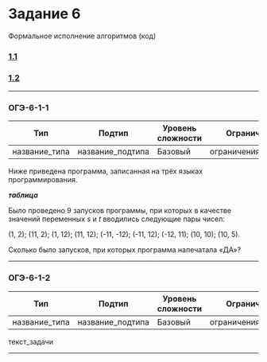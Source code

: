 # Задание 6

Формальное исполнение алгоритмов (код)

### [1.1](#ОГЭ-6-1-1)
### [1.2](#ОГЭ-6-1-2)

***

<h3 name="ОГЭ-6-1-1">ОГЭ-6-1-1<a class="anchor-link" href="ОГЭ-6-1-1"></a></h3>

| Тип | Подтип | Уровень сложности | Ограничения | Стадия |
| --- | ------ | ----------------- | ----------- | ------ |
| название_типа | название_подтипа | Базовый | ограничения_подтипа | :red_circle: |

Ниже приведена программа, записанная на трёх языках программирования.

***таблица*** 

Было проведено 9 запусков программы, при которых в качестве значений переменных <i>s</i> и <i>t</i> вводились следующие пары чисел:
 
(1, 2); (11, 2); (1, 12); (11, 12); (-11, -12); (-11, 12); (-12, 11); (10, 10); (10, 5). 

Сколько было запусков, при которых программа напечатала «ДА»?
 ***
 
 <h3 name="ОГЭ-6-1-2">ОГЭ-6-1-2<a class="anchor-link" href="ОГЭ-6-1-2"></a></h3>

| Тип | Подтип | Уровень сложности | Ограничения | Стадия |
| --- | ------ | ----------------- | ----------- | ------ |
| название_типа | название_подтипа | Базовый | ограничения_подтипа | :red_circle: |
 
 текст_задачи
 
 ***